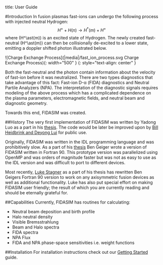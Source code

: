 title: User Guide

#Introduction
In fusion plasmas fast-ions can undergo the following process with injected neutral Hydrogen:
$$ H^+ + H(n) \rightarrow H^\ast(m) + H^+ $$
where \(H^\ast(m)\) is an excited state of Hydrogen.
The newly created fast-neutral \(H^\ast(m)\) can then be collisionally de-excited to a lower state, emitting a doppler shifted photon illustrated below.

![Charge Exchange Process](|media|/fast_ion_process.svg Charge Exchange Process){: width="500" }
{: style="text-align: center" }

Both the fast-neutral and the photon contain information about the velocity of fast-ion before it was neutralized.
There are two types diagnostics that take advantage of this fact: Fast-ion D-α (FIDA) diagnostics and Neutral Partile Analyzers (NPA).
The interpretation of the diagnostic signals requires modeling of the above process which has a complicated dependence on the plasma parameters, electromagnetic fields, and neutral beam and diagnostic geometry.

Towards this end, FIDASIM was created.  

##History
The very first implementation of FIDASIM was written by Yadong Luo as a part in his [thesis](http://www.physics.uci.edu/~wwheidbr/papers/thesis_luo.pdf).
The code would be later be improved upon by [Bill Heidbrink and Deyong Lui](http://www.physics.uci.edu/~wwheidbr/papers/FIDASIM.pdf) for public use.

Originally, FIDASIM was written in the IDL programming language and was prohibitively slow.
As a part of his [thesis](http://www.iaea.org/inis/collection/NCLCollectionStore/_Public/46/051/46051941.pdf) Ben Geiger wrote a version of FIDASIM written in Fortran 90.
This prototype version was parallelized using OpenMP and was orders of magnitude faster but was not as easy to use as the IDL version and was difficult to port to different devices. 

Most recently, [Luke Stagner](http://github.com/lstagner) as a part of his thesis has rewritten Ben Geigers Fortran 90 version to work on any axisymmetric fusion devices as well as additional functionality.
Luke has also put special effort on making FIDASIM user friendly; the result of which you are currently reading and should be eternally grateful for. 

##Capabilities
Currently, FIDASIM has routines for calculating:

* Neutral beam deposition and birth profile
* Halo neutral density
* Visible Bremsstrahlung
* Beam and Halo spectra
* FIDA spectra
* NPA Flux
* FIDA and NPA phase-space sensitivities i.e. weight functions

##Installation
For installation instructions check out our [Getting Started](./getting_started.html) guide.
